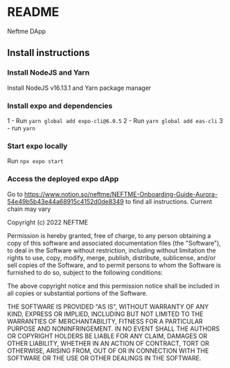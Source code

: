 # README

Neftme DApp

## Install instructions
### Install NodeJS and Yarn

Install NodeJS v16.13.1 and Yarn package manager

### Install expo and dependencies
1 - Run `yarn global add expo-cli@6.0.5`
2 - Run `yarn global add eas-cli`
3 - run `yarn`

### Start expo locally
Run `npx expo start`

### Access the deployed expo dApp

Go to https://www.notion.so/neftme/NEFTME-Onboarding-Guide-Aurora-54e49b5b43e44a68915c4152d0de8349 to find all instructions. Current chain may vary


Copyright (c) 2022 NEFTME

Permission is hereby granted, free of charge, to any person obtaining
a copy of this software and associated documentation files (the
"Software"), to deal in the Software without restriction, including
without limitation the rights to use, copy, modify, merge, publish,
distribute, sublicense, and/or sell copies of the Software, and to
permit persons to whom the Software is furnished to do so, subject to
the following conditions:

The above copyright notice and this permission notice shall be
included in all copies or substantial portions of the Software.

THE SOFTWARE IS PROVIDED "AS IS", WITHOUT WARRANTY OF ANY KIND,
EXPRESS OR IMPLIED, INCLUDING BUT NOT LIMITED TO THE WARRANTIES OF
MERCHANTABILITY, FITNESS FOR A PARTICULAR PURPOSE AND
NONINFRINGEMENT. IN NO EVENT SHALL THE AUTHORS OR COPYRIGHT HOLDERS BE
LIABLE FOR ANY CLAIM, DAMAGES OR OTHER LIABILITY, WHETHER IN AN ACTION
OF CONTRACT, TORT OR OTHERWISE, ARISING FROM, OUT OF OR IN CONNECTION
WITH THE SOFTWARE OR THE USE OR OTHER DEALINGS IN THE SOFTWARE.
